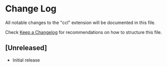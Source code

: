 # Change Log

All notable changes to the "ccl" extension will be documented in this file.

Check [Keep a Changelog](http://keepachangelog.com/) for recommendations on how to structure this file.

## [Unreleased]

- Initial release